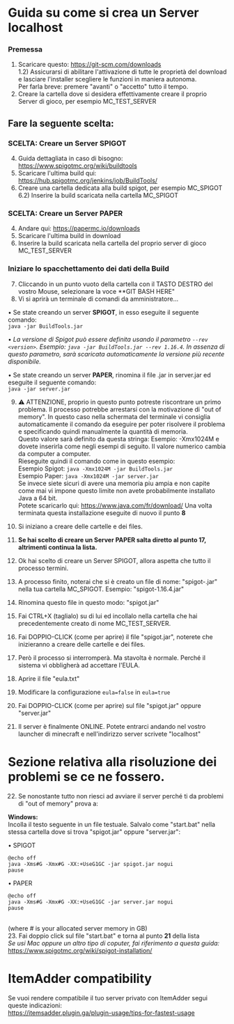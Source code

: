 # Guida su come si crea un Server localhost

### Premessa
1) Scaricare questo: https://git-scm.com/downloads
<br/>1.2) Assicurarsi di abilitare l'attivazione di tutte le proprietà del download e lasciare l'installer scegliere le funzioni in maniera autonoma.
<br/>Per farla breve: premere "avanti" o "accetto" tutto il tempo.
2) Creare la cartella dove si desidera effettivamente creare il proprio Server di gioco, per esempio MC_TEST_SERVER

## Fare la seguente scelta:
### SCELTA: Creare un Server SPIGOT
4) Guida dettagliata in caso di bisogno: https://www.spigotmc.org/wiki/buildtools
5) Scaricare l'ultima build qui: https://hub.spigotmc.org/jenkins/job/BuildTools/
6) Creare una cartella dedicata alla build spigot, per esempio MC_SPIGOT
<br/>6.2) Inserire la build scaricata nella cartella MC_SPIGOT

### SCELTA: Creare un Server PAPER
4) Andare qui: https://papermc.io/downloads
5) Scaricare l'ultima build in download
6) Inserire la build scaricata nella cartella del proprio server di gioco MC_TEST_SERVER

### Iniziare lo spacchettamento dei dati della Build
7) Cliccando in un punto vuoto della cartella con il TASTO DESTRO del vostro Mouse, selezionare la voce **GIT BASH HERE"
8) Vi si aprirà un terminale di comandi da amministratore...

  • Se state creando un server **SPIGOT**, in esso eseguite il seguente comando:
<br/>`java -jar BuildTools.jar`

  • *La versione di Spigot può essere definita usando il parametro `--rev <version>`. Esempio: `java -jar BuildTools.jar --rev 1.16.4`. In assenza di questo parametro, sarà scaricata automaticamente la versione più recente disponibile.*
  
  • Se state creando un server **PAPER**, rinomina il file .jar in server.jar ed eseguite il seguente comando:
<br/>`java -jar server.jar`

9) :warning: ATTENZIONE, proprio in questo punto potreste riscontrare un primo problema. Il processo potrebbe arrestarsi con la motivazione di "out of memory". In questo caso nella schermata del terminale vi consiglia automaticamente il comando da eseguire per poter risolvere il problema e specificando quindi manualmente la quantità di memoria.
<br/>Questo valore sarà definito da questa stringa: Esempio: -Xmx1024M e dovete inserirla come negli esempi di seguito. Il valore numerico cambia da computer a computer.
<br/>Rieseguite quindi il comando come in questo esempio:
<br/>Esempio Spigot: `java -Xmx1024M -jar BuildTools.jar`
<br/>Esempio Paper: `java -Xmx1024M -jar server.jar`
<br/>Se invece siete sicuri di avere una memoria piu ampia e non capite come mai vi impone questo limite non avete probabilmente installato Java a 64 bit.
<br/>Potete scaricarlo qui: https://www.java.com/fr/download/ Una volta terminata questa installazione eseguite di nuovo il punto **8**

10) Si iniziano a creare delle cartelle e dei files.
11) **Se hai scelto di creare un Server PAPER salta diretto al punto 17, altrimenti continua la lista.**
12) Ok hai scelto di creare un Server SPIGOT, allora aspetta che tutto il processo termini.
13) A processo finito, noterai che si è creato un file di nome: "spigot-<version>.jar" nella tua cartella MC_SPIGOT. Esempio: "spigot-1.16.4.jar"
14) Rinomina questo file in questo modo: "spigot.jar"
15) Fai CTRL+X (taglialo) su di lui ed incollalo nella cartella che hai precedentemente creato di nome MC_TEST_SERVER.
16) Fai DOPPIO-CLICK (come per aprire) il file "spigot.jar", noterete che inizieranno a creare delle cartelle e dei files.
17) Però il processo si interromperà. Ma stavolta è normale. Perché il sistema vi obbligherà ad accettare l'EULA.
18) Aprire il file "eula.txt"
19) Modificare la configurazione `eula=false` in `eula=true`
20) Fai DOPPIO-CLICK (come per aprire) sul file "spigot.jar" oppure "server.jar"
21) Il server è finalmente ONLINE. Potete entrarci andando nel vostro launcher di minecraft e nell'indirizzo server scrivete "localhost"


# Sezione relativa alla risoluzione dei problemi se ce ne fossero.
22) Se nonostante tutto non riesci ad avviare il server perché ti da problemi di "out of memory" prova a:

**Windows:**
<br/>Incolla il testo seguente in un file testuale. Salvalo come "start.bat" nella stessa cartella dove si trova "spigot.jar" oppure "server.jar":

• SPIGOT
```
@echo off
java -Xms#G -Xmx#G -XX:+UseG1GC -jar spigot.jar nogui
pause
```
• PAPER
```
@echo off
java -Xms#G -Xmx#G -XX:+UseG1GC -jar server.jar nogui
pause
```
<br/>(where # is your allocated server memory in GB)
<br/>23. Fai doppio click sul file "start.bat" e torna al punto **21** della lista
<br/>*Se usi Mac oppure un altro tipo di coputer, fai riferimento a questa guida:* https://www.spigotmc.org/wiki/spigot-installation/



# ItemAdder compatibility
Se vuoi rendere compatibile il tuo server privato con ItemAdder segui queste indicazioni:
<br/>https://itemsadder.plugin.ga/plugin-usage/tips-for-fastest-usage
